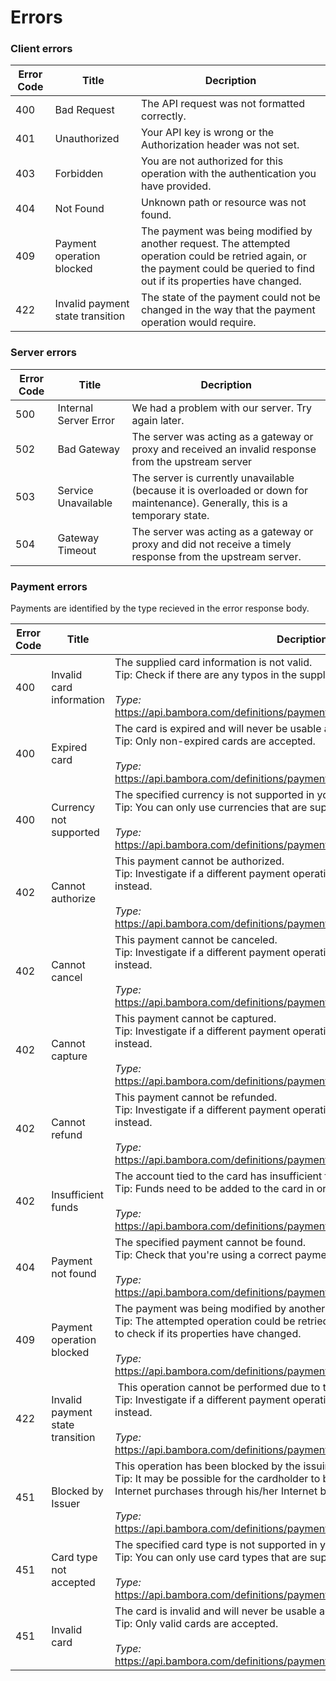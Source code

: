 # Errors

### Client errors
Error Code | Title   | Decription
---------- | ------- | ----------
400 | Bad Request | The API request was not formatted correctly.
401 | Unauthorized | Your API key is wrong or the Authorization header was not set.
403 | Forbidden | You are not authorized for this operation with the authentication you have provided.
404 | Not Found | Unknown path or resource was not found.
409 | Payment operation blocked | The payment was being modified by another request. The attempted operation could be retried again, or the payment could be queried to find out if its properties have changed.
422 | Invalid payment state transition | The state of the payment could not be changed in the way that the payment operation would require.

### Server errors
Error Code | Title   | Decription
---------- | ------- | ----------
500 | Internal Server Error | We had a problem with our server. Try again later.
502 | Bad Gateway | The server was acting as a gateway or proxy and received an invalid response from the upstream server
503 | Service Unavailable | The server is currently unavailable (because it is overloaded or down for maintenance). Generally, this is a temporary state.
504 | Gateway Timeout | The server was acting as a gateway or proxy and did not receive a timely response from the upstream server.

### Payment errors

Payments are identified by the type recieved in the error response body.

Error Code | Title   | Decription
---------- | ------- | ----------
400 | Invalid card information | The supplied card information is not valid. <br>Tip: Check if there are any typos in the supplied card information.<br><br>*Type:*<br><https://api.bambora.com/definitions/payments/invalid_card_information>
400 | Expired card | The card is expired and will never be usable again.<br>Tip: Only non-expired cards are accepted.<br><br>*Type:*<br><https://api.bambora.com/definitions/payments/expired_card>
400 | Currency not supported | The specified currency is not supported in your merchant account.<br>Tip: You can only use currencies that are supported in your merchant account.<br><br>*Type:*<br><https://api.bambora.com/definitions/payments/currency_not_supported>
402 | Cannot authorize | This payment cannot be authorized.<br>Tip: Investigate if a different payment operation can and should be used instead.<br><br>*Type:*<br><https://api.bambora.com/definitions/payments/cannot_authorize>
402 | Cannot cancel | This payment cannot be canceled.<br>Tip: Investigate if a different payment operation can and should be used instead.<br><br>*Type:*<br><https://api.bambora.com/definitions/payments/cannot_cancel>
402 | Cannot capture | This payment cannot be captured.<br>Tip: Investigate if a different payment operation can and should be used instead.<br><br>*Type:*<br><https://api.bambora.com/definitions/payments/cannot_capture>
402 | Cannot refund | This payment cannot be refunded.<br>Tip: Investigate if a different payment operation can and should be used instead.<br><br>*Type:*<br><https://api.bambora.com/definitions/payments/cannot_refund>
402 | Insufficient funds | The account tied to the card has insufficient funds.<br>Tip: Funds need to be added to the card in order for this operation to work.<br><br>*Type:*<br><https://api.bambora.com/definitions/payments/insufficient_funds>
404 | Payment not found  | The specified payment cannot be found.<br>Tip: Check that you're using a correct payment identifier.<br><br>*Type:*<br><https://api.bambora.com/definitions/payments/payment_not_found>
409 | Payment operation blocked | The payment was being modified by another request. <br>Tip: The attempted operation could be retried or the payment could be queried to check if its properties have changed.<br><br>*Type:*<br><https://api.bambora.com/definitions/payments/payment_operation_blocked>
422 | Invalid payment state transition | This operation cannot be performed due to the state of the payment.<br>Tip: Investigate if a different payment operation can and should be used instead.<br><br>*Type:*<br><https://api.bambora.com/definitions/payments/invalid_payment_state_transition>
451 | Blocked by Issuer | This operation has been blocked by the issuing bank.<br>Tip: It may be possible for the cardholder to bypass this by manually allowing Internet purchases through his/her Internet bank or banking app.<br><br>*Type:*<br><https://api.bambora.com/definitions/payments/blocked_by_issuer >
451 | Card type not accepted | The specified card type is not supported in your merchant account.<br>Tip: You can only use card types that are supported in your merchant account.<br><br>*Type:*<br><https://api.bambora.com/definitions/payments/card_type_not_accepted>
451 | Invalid card | The card is invalid and will never be usable again.<br>Tip: Only valid cards are accepted.<br><br>*Type:*<br><https://api.bambora.com/definitions/payments/invalid_card>
